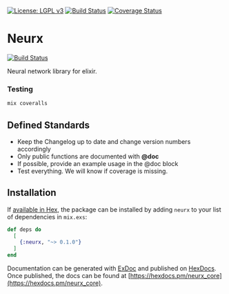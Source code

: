 [![License: LGPL v3](https://img.shields.io/badge/License-LGPL%20v3-blue.svg)](https://www.gnu.org/licenses/lgpl-3.0)
[![Build Status](https://travis-ci.org/NeurX/neurx.svg?branch=master)](https://travis-ci.org/NeurX/neurx)
[![Coverage Status](https://coveralls.io/repos/github/NeurX/neurx/badge.svg?branch=master)](https://coveralls.io/github/NeurX/neurx?branch=master)

# Neurx

[![Build Status](https://travis-ci.org/NeurX/neurx.svg?branch=master)](https://travis-ci.org/NeurX/neurx)

Neural network library for elixir.

### Testing

```bash
mix coveralls
```

## Defined Standards
- Keep the Changelog up to date and change version numbers accordingly
- Only public functions are documented with **@doc**
- If possible, provide an example usage in the @doc block
- Test everything.  We will know if coverage is missing.



## Installation

If [available in Hex](https://hex.pm/docs/publish), the package can be installed
by adding `neurx` to your list of dependencies in `mix.exs`:

```elixir
def deps do
  [
    {:neurx, "~> 0.1.0"}
  ]
end
```

Documentation can be generated with [ExDoc](https://github.com/elixir-lang/ex_doc)
and published on [HexDocs](https://hexdocs.pm). Once published, the docs can
be found at [https://hexdocs.pm/neurx_core](https://hexdocs.pm/neurx_core).
